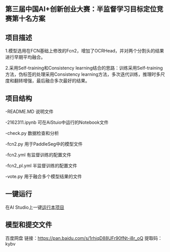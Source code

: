 ## 第三届中国AI+创新创业大赛：半监督学习目标定位竞赛第十名方案


## 项目描述

1.模型选用在FCN基础上修改的Fcn2，增加了OCRHead，并对两个分割头的结果进行早期平均融合。

2.采用Self-training和Consistency learning结合的思路：训练采用Self-training方法，伪标签的处理采用Consistency learning方法，多次迭代训练，推理时多尺度和翻转增强，最后融合多次最好的结果。



## 项目结构
-README.MD       说明文件

-2162311.ipynb   可在AiStuio中运行的Notebook文件

-check.py        数据检查和分析

-fcn2.py         用于PaddleSeg中的模型文件

-fcn2.yml        有监督训练的配置文件

-fcn2_pl.yml     半监督训练的配置文件

-vote.py         用于融合多个模型结果的文件


## 一键运行
在AI Studio上一键[运行本项目](https://aistudio.baidu.com/aistudio/projectdetail/2162311)

## 模型和提交文件

百度网盘
链接：https://pan.baidu.com/s/1rhjqD88UFr90fNt-i8r_oQ 
提取码：kybv
